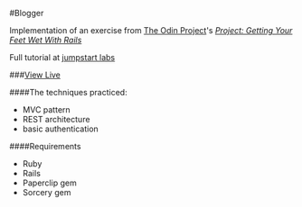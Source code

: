 #Blogger

Implementation of an exercise from [The Odin Project](http://theodinproject.com)'s  [*Project: Getting Your Feet Wet With Rails*](http://www.theodinproject.com/ruby-on-rails/getting-your-feet-wet)

Full tutorial at [jumpstart labs](http://tutorials.jumpstartlab.com/projects/blogger.html)

###[View Live](https://jpeikert-blogger.herokuapp.com)

####The techniques practiced:

* MVC pattern
* REST architecture
* basic authentication

####Requirements

* Ruby
* Rails
* Paperclip gem
* Sorcery gem